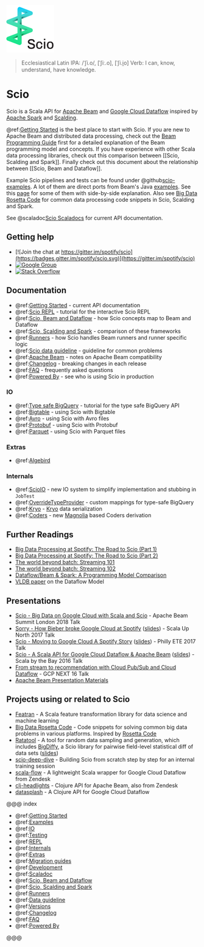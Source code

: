<img src="images/scio.png" alt="Scio Logo" width="125"/>

> Ecclesiastical Latin IPA: /ˈʃi.o/, [ˈʃiː.o], [ˈʃi.i̯o]
> Verb: I can, know, understand, have knowledge.

# Scio

Scio is a Scala API for [Apache Beam](https://beam.apache.org/) and [Google Cloud Dataflow](https://github.com/GoogleCloudPlatform/DataflowJavaSDK) inspired by [Apache Spark](https://spark.apache.org/) and [Scalding](https://github.com/twitter/scalding).

@ref:[Getting Started](Getting-Started.md) is the best place to start with Scio. If you are new to Apache Beam and distributed data processing, check out the [Beam Programming Guide](https://beam.apache.org/documentation/programming-guide/) first for a detailed explanation of the Beam programming model and concepts. If you have experience with other Scala data processing libraries, check out this comparison between [[Scio, Scalding and Spark]]. Finally check out this document about the relationship between [[Scio, Beam and Dataflow]].

Example Scio pipelines and tests can be found under @github[scio-examples](/scio-examples/src). A lot of them are direct ports from Beam's Java [examples](https://github.com/apache/beam/tree/master/examples). See this [page](https://spotify.github.io/scio/examples/) for some of them with side-by-side explanation. Also see [Big Data Rosetta Code](https://github.com/spotify/big-data-rosetta-code) for common data processing code snippets in Scio, Scalding and Spark.

See @scaladoc[Scio Scaladocs](com.spotify.scio.index)  for current API documentation.

## Getting help
- [![Join the chat at https://gitter.im/spotify/scio](https://badges.gitter.im/spotify/scio.svg)](https://gitter.im/spotify/scio)
- [![Google Group](https://img.shields.io/badge/Google%20Group-scio--users-blue.svg)](https://groups.google.com/forum/#!forum/scio-users)
- [![Stack Overflow](https://img.shields.io/badge/Stack%20Overflow-spotify--scio-yellow.svg)](https://stackoverflow.com/questions/tagged/spotify-scio)

## Documentation
- @ref:[Getting Started](Getting-Started.md) - current API documentation
- @ref:[Scio REPL](Scio-REPL.md) - tutorial for the interactive Scio REPL
- @ref:[Scio, Beam and Dataflow](Scio,-Beam-and-Dataflow.md) - how Scio concepts map to Beam and Dataflow
- @ref:[Scio, Scalding and Spark](Scio,-Scalding-and-Spark.md) - comparison of these frameworks
- @ref:[Runners](Runners.md) - how Scio handles Beam runners and runner specific logic
- @ref:[Scio data guideline](Scio-data-guideline.md) - guideline for common problems
- @ref:[Apache Beam](Apache-Beam.md) - notes on Apache Beam compatibility
- @ref:[Changelog](Changelog.md) - breaking changes in each release
- @ref:[FAQ](FAQ.md) - frequently asked questions
- @ref:[Powered By](Powered-By.md) - see who is using Scio in production

### IO
  - @ref:[Type safe BigQuery](io/Type-Safe-BigQuery.md) - tutorial for the type safe BigQuery API
  - @ref:[Bigtable](io/Bigtable.md) - using Scio with Bigtable
  - @ref:[Avro](io/Avro.md) - using Scio with Avro files
  - @ref:[Protobuf](io/Protobuf.md) - using Scio with Protobuf
  - @ref:[Parquet](io/Parquet.md) - using Scio with Parquet files

### Extras
  - @ref:[Algebird](extras/Algebird.md)

### Internals
  - @ref:[ScioIO](internals/ScioIO.md) - new IO system to simplify implementation and stubbing in `JobTest`
  - @ref:[OverrideTypeProvider](internals/OverrideTypeProvider.md) - custom mappings for type-safe BigQuery
  - @ref:[Kryo](internals/Kryo.md) - [Kryo](https://github.com/EsotericSoftware/kryo) data serialization
  - @ref:[Coders](internals/Coders.md) - new [Magnolia](https://github.com/propensive/magnolia) based Coders derivation

## Further Readings
  - [Big Data Processing at Spotify: The Road to Scio (Part 1)](https://labs.spotify.com/2017/10/16/big-data-processing-at-spotify-the-road-to-scio-part-1/)
  - [Big Data Processing at Spotify: The Road to Scio (Part 2)](https://labs.spotify.com/2017/10/23/big-data-processing-at-spotify-the-road-to-scio-part-2/)
  - [The world beyond batch: Streaming 101](https://www.oreilly.com/ideas/the-world-beyond-batch-streaming-101)
  - [The world beyond batch: Streaming 102](https://www.oreilly.com/ideas/the-world-beyond-batch-streaming-102)
  - [Dataflow/Beam & Spark: A Programming Model Comparison](https://cloud.google.com/dataflow/blog/dataflow-beam-and-spark-comparison)
  - [VLDB paper](http://www.vldb.org/pvldb/vol8/p1792-Akidau.pdf) on the Dataflow Model

## Presentations
  - [Scio - Big Data on Google Cloud with Scala and Scio](https://docs.google.com/presentation/d/1F02Lwnqm9H3cGqDQhIZ3gbftyLQSnVMRxX69H_d04OE/edit#slide=id.p4) - Apache Beam Summit London 2018 Talk
  - [Sorry - How Bieber broke Google Cloud at Spotify](https://www.youtube.com/watch?v=1dchSsac3T4) ([slides](https://www.slideshare.net/sinisalyh/sorry-how-bieber-broke-google-cloud-at-spotify)) - Scala Up North 2017 Talk
  - [Scio - Moving to Google Cloud A Spotify Story](https://www.infoq.com/presentations/scio) ([slides](https://www.slideshare.net/sinisalyh/scio-moving-to-google-cloud-a-spotify-story)) - Philly ETE 2017 Talk
  - [Scio - A Scala API for Google Cloud Dataflow & Apache Beam](https://www.youtube.com/watch?v=4wDwVgODyAg) ([slides](https://www.slideshare.net/sinisalyh/scio-a-scala-api-for-google-cloud-dataflow-apache-beam)) - Scala by the Bay 2016 Talk
  - [From stream to recommendation with Cloud Pub/Sub and Cloud Dataflow](https://www.youtube.com/watch?v=xT6tQAIywFQ) - GCP NEXT 16 Talk
  - [Apache Beam Presentation Materials](https://beam.apache.org/contribute/presentation-materials/)

## Projects using or related to Scio
  - [Featran](https://github.com/spotify/featran) - A Scala feature transformation library for data science and machine learning
  - [Big Data Rosetta Code](https://github.com/spotify/big-data-rosetta-code) - Code snippets for solving common big data problems in various platforms. Inspired by [Rosetta Code](https://rosettacode.org/)
  - [Ratatool](https://github.com/spotify/ratatool) - A tool for random data sampling and generation, which includes [BigDiffy](https://github.com/spotify/ratatool/blob/master/ratatool-diffy/src/main/scala/com/spotify/ratatool/diffy/BigDiffy.scala), a Scio library for pairwise field-level statistical diff of data sets ([slides](http://www.lyh.me/slides/bigdiffy.html))
  - [scio-deep-dive](https://github.com/nevillelyh/scio-deep-dive) - Building Scio from scratch step by step for an internal training session
  - [scala-flow](https://github.com/zendesk/scala-flow) - A lightweight Scala wrapper for Google Cloud Dataflow from Zendesk
  - [clj-headlights](https://github.com/zendesk/clj-headlights) - Clojure API for Apache Beam, also from Zendesk
  - [datasplash](https://github.com/ngrunwald/datasplash) - A Clojure API for Google Cloud Dataflow


@@@ index

* @ref:[Getting Started](Getting-Started.md)
* @ref:[Examples](examples.md)
* @ref:[IO](io/index.md)
* @ref:[Testing](Scio-Unit-Tests.md)
* @ref:[REPL](Scio-REPL.md)
* @ref:[Internals](internals/index.md)
* @ref:[Extras](extras/index.md)
* @ref:[Migration guides](migrations/index.md)
* @ref:[Development](dev/index.md)
* @ref:[Scaladoc](scaladoc.md)
* @ref:[Scio, Beam and Dataflow](Scio,-Beam-and-Dataflow.md)
* @ref:[Scio, Scalding and Spark](Scio,-Scalding-and-Spark.md)
* @ref:[Runners](Runners.md)
* @ref:[Data guideline](Scio-data-guideline.md)
* @ref:[Versions](Apache-Beam.md)
* @ref:[Changelog](Changelog.md)
* @ref:[FAQ](FAQ.md)
* @ref:[Powered By](Powered-By.md)

@@@
